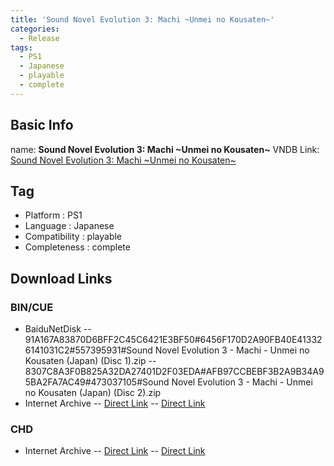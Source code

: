 ```yaml
---
title: 'Sound Novel Evolution 3: Machi ~Unmei no Kousaten~'
categories:
  - Release
tags:
  - PS1
  - Japanese
  - playable
  - complete
---
```

## Basic Info

name: **Sound Novel Evolution 3: Machi \~Unmei no Kousaten\~**
VNDB Link: [Sound Novel Evolution 3: Machi \~Unmei no Kousaten\~](https://vndb.org/r2662)

## Tag
 - Platform : PS1
 - Language : Japanese
 - Compatibility : playable
 - Completeness : complete

## Download Links
### BIN/CUE
 - BaiduNetDisk
 -- 91A167A83870D6BFF2C45C6421E3BF50#6456F170D2A90FB40E413326141031C2#557395931#Sound Novel Evolution 3 - Machi - Unmei no Kousaten (Japan) (Disc 1).zip
 -- 8307C8A3F0B825A32DA27401D2F03EDA#AFB97CCBEBF3B2A9B34A95BA2FA7AC49#473037105#Sound Novel Evolution 3 - Machi - Unmei no Kousaten (Japan) (Disc 2).zip
 - Internet Archive
 -- [Direct Link](https://archive.org/download/sony_playstation_part4/Sound%20Novel%20Evolution%203%20-%20Machi%20-%20Unmei%20no%20Kousaten%20%28Japan%29%20%28Disc%201%29.zip)
 -- [Direct Link](https://archive.org/download/sony_playstation_part4/Sound%20Novel%20Evolution%203%20-%20Machi%20-%20Unmei%20no%20Kousaten%20%28Japan%29%20%28Disc%202%29.zip)
### CHD
 - Internet Archive
 -- [Direct Link](https://archive.org/download/chd_psx_jap/CHD-PSX-JAP/Sound%20Novel%20Evolution%203%20-%20Machi%20-%20Unmei%20no%20Kousaten%20%28Japan%29%20%28Disc%201%29.chd)
 -- [Direct Link](https://archive.org/download/chd_psx_jap/CHD-PSX-JAP/Sound%20Novel%20Evolution%203%20-%20Machi%20-%20Unmei%20no%20Kousaten%20%28Japan%29%20%28Disc%202%29.chd)